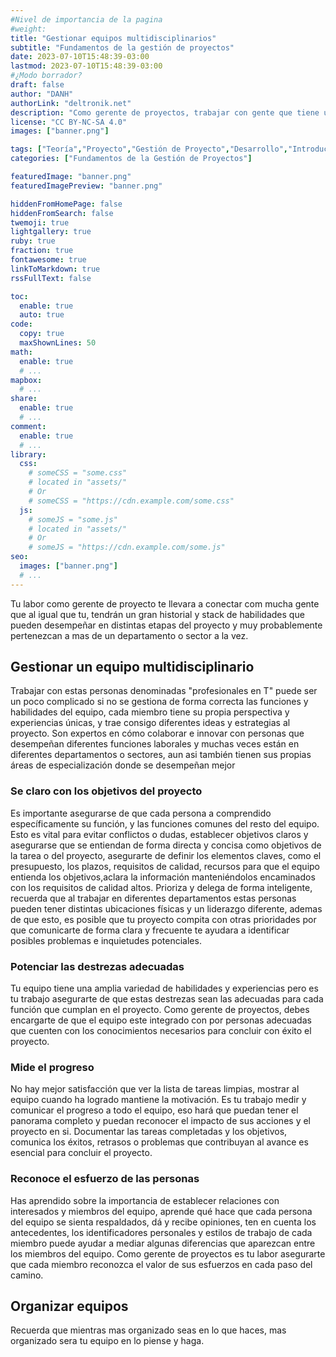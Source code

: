 ```yaml
---
#Nivel de importancia de la pagina
#weight:
title: "Gestionar equipos multidisciplinarios"
subtitle: "Fundamentos de la gestión de proyectos"
date: 2023-07-10T15:48:39-03:00
lastmod: 2023-07-10T15:48:39-03:00
#¿Modo borrador?
draft: false
author: "DANH"
authorLink: "deltronik.net"
description: "Como gerente de proyectos, trabajar con gente que tiene un abanico de antecedentes y experiencias laborales."
license: "CC BY-NC-SA 4.0"
images: ["banner.png"]

tags: ["Teoría","Proyecto","Gestión de Proyecto","Desarrollo","Introducción","Definición"]
categories: ["Fundamentos de la Gestión de Proyectos"]

featuredImage: "banner.png"
featuredImagePreview: "banner.png"

hiddenFromHomePage: false
hiddenFromSearch: false
twemoji: true
lightgallery: true
ruby: true
fraction: true
fontawesome: true
linkToMarkdown: true
rssFullText: false

toc:
  enable: true
  auto: true
code:
  copy: true
  maxShownLines: 50
math:
  enable: true
  # ...
mapbox:
  # ...
share:
  enable: true
  # ...
comment:
  enable: true
  # ...
library:
  css:
    # someCSS = "some.css"
    # located in "assets/"
    # Or
    # someCSS = "https://cdn.example.com/some.css"
  js:
    # someJS = "some.js"
    # located in "assets/"
    # Or
    # someJS = "https://cdn.example.com/some.js"
seo:
  images: ["banner.png"]
  # ...
---
```

Tu labor como gerente de proyecto te llevara a conectar com mucha gente que al igual que tu, tendrán un gran historial y stack de habilidades que pueden desempeñar en distintas etapas del proyecto y muy probablemente pertenezcan a mas de un departamento o sector a la vez.
<!--more-->

## Gestionar un equipo multidisciplinario

Trabajar con estas personas denominadas "profesionales en T" puede ser un poco complicado si no se gestiona de forma correcta las funciones y habilidades del equipo, cada miembro tiene su propia perspectiva y experiencias únicas, y trae consigo diferentes ideas y estrategias al proyecto. Son expertos en cómo colaborar e innovar con personas que desempeñan diferentes funciones laborales y muchas veces están en diferentes departamentos o sectores, aun asi también tienen sus propias áreas de especialización donde se desempeñan mejor

### Se claro con los objetivos del proyecto

  Es importante asegurarse de que cada persona a comprendido específicamente su función, y las funciones comunes del resto del equipo. Esto es vital para evitar conflictos o dudas, establecer objetivos claros y asegurarse que se entiendan de forma directa y concisa como objetivos de la tarea o del proyecto, asegurarte de definir los elementos claves, como el presupuesto, los plazos, requisitos de calidad, recursos para que el equipo entienda los objetivos,aclara la información manteniéndolos encaminados con los requisitos de calidad altos.
  Prioriza y delega de forma inteligente, recuerda que al trabajar en diferentes departamentos estas personas pueden tener distintas ubicaciones físicas y un liderazgo diferente, ademas de que esto, es posible que tu proyecto compita con otras prioridades por que comunicarte de forma clara y frecuente te ayudara a identificar posibles problemas e inquietudes potenciales.

### Potenciar las destrezas adecuadas

  Tu equipo tiene una amplia variedad de habilidades y experiencias pero es tu trabajo asegurarte de que estas destrezas sean las adecuadas para cada función que cumplan en el proyecto. 
  Como gerente de proyectos, debes encargarte de que el equipo este integrado con por personas adecuadas que cuenten con los conocimientos necesarios para concluir con éxito el proyecto.

### Mide el progreso

  No hay mejor satisfacción que ver la lista de tareas limpias, mostrar al equipo cuando ha logrado mantiene la motivación. Es tu trabajo medir y comunicar el progreso a todo el equipo, eso hará que puedan tener el panorama completo y puedan reconocer el impacto de sus acciones y el proyecto en si.
  Documentar las tareas completadas y los objetivos, comunica los éxitos, retrasos o problemas que contribuyan al avance es esencial para concluir el proyecto.

### Reconoce el esfuerzo de las personas

  Has aprendido sobre la importancia de establecer relaciones con interesados y miembros del equipo, aprende qué hace que cada persona del equipo se sienta respaldados, dá y recibe opiniones, ten en cuenta los antecedentes, los identificadores personales y estilos de trabajo de cada miembro puede ayudar a mediar algunas diferencias que aparezcan entre los miembros del equipo.
  Como gerente de proyectos es tu labor asegurarte que cada miembro reconozca el valor de sus esfuerzos en cada paso del camino.

  ## Organizar equipos

  Recuerda que mientras mas organizado seas en lo que haces, mas organizado sera tu equipo en lo piense y haga.